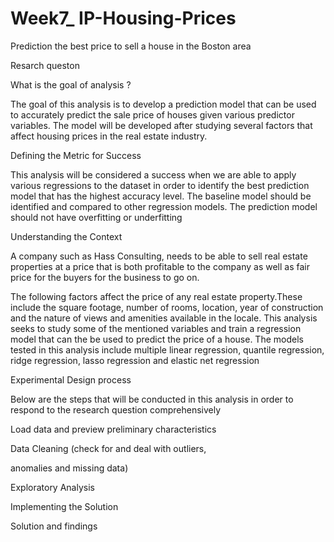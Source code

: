 # Week7_ IP-Housing-Prices

Prediction the best price to sell a house in the Boston area




Resarch queston


What is the goal of analysis ?

The goal of this analysis is to develop a prediction model that can be used to accurately predict the sale price of houses given various predictor variables. The model will be developed after studying several factors that affect housing prices in the real estate industry.



Defining the Metric for Success


This analysis will be considered a success when we are able to apply various regressions to the dataset in order to identify the best prediction model that has the highest accuracy level. The baseline model should be identified and compared to other regression models. The prediction model should not have overfitting or underfitting




Understanding the Context

A company such as Hass Consulting, needs to be able to sell real estate properties at a price that is both profitable to the company as well as fair price for the buyers for the business to go on.

The following factors affect the price of any real estate property.These include the square footage, number of rooms, location, year of construction and the nature of views and amenities available in the locale. This analysis seeks to study some of the mentioned variables and train a regression model that can the be used to predict the price of a house. The models tested in this analysis include multiple linear regression, quantile regression, ridge regression, lasso regression and elastic net regression




Experimental Design process


Below are the steps that will be conducted in this analysis in order to respond to the research question comprehensively

Load data and preview preliminary characteristics

Data Cleaning (check for and deal with outliers,

anomalies and missing data)

Exploratory Analysis

Implementing the Solution

Solution and findings

